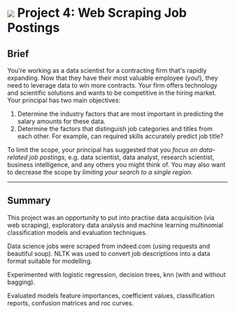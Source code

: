 # ![](https://ga-dash.s3.amazonaws.com/production/assets/logo-9f88ae6c9c3871690e33280fcf557f33.png) Project 4: Web Scraping Job Postings

## Brief

You're working as a data scientist for a contracting firm that's rapidly expanding. Now that they have their most valuable employee (you!), they need to leverage data to win more contracts. Your firm offers technology and scientific solutions and wants to be competitive in the hiring market. Your principal has two main objectives:

   1. Determine the industry factors that are most important in predicting the salary amounts for these data.
   2. Determine the factors that distinguish job categories and titles from each other. For example, can required skills accurately predict job title?

To limit the scope, your principal has suggested that you *focus on data-related job postings*, e.g. data scientist, data analyst, research scientist, business intelligence, and any others you might think of. You may also want to decrease the scope by *limiting your search to a single region.*

---

## Summary

This project was an opportunity to put into practise data acquisition (via web scraping), exploratory data analysis and machine learning multinomial classification models and evaluation techniques.

Data science jobs were scraped from indeed.com (using requests and beautiful soup). NLTK was used to convert job descriptions into a data format suitable for modelling.

Experimented with logistic regression, decision trees, knn (with and without bagging).

Evaluated models feature importances, coefficient values, classification reports, confusion matrices and roc curves.

